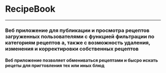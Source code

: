 # RecipeBook
___
### Веб приложение для публикации и просмотра рецептов загруженных пользователями с функцией фильтрации по категориям рецептов а, также с возможность удаления, изменения и  корректировки  собственных рецептов

#### Веб приложение позволяет обмениваться рецептами и бысро искать рецеты для пригтовления тех или иных блюд
